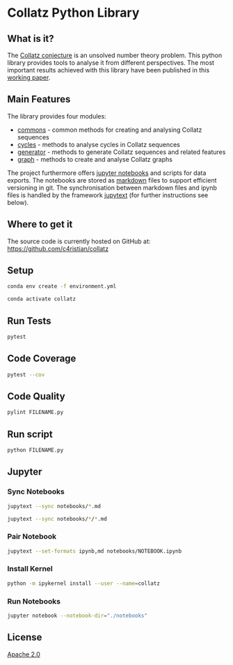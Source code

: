 # Collatz Python Library

## What is it?
The [Collatz conjecture](https://en.wikipedia.org/wiki/Collatz_conjecture) is an 
unsolved number theory problem. This python library provides tools to 
analyse it from different perspectives. The most important results achieved with this library 
have been published in this [working paper](https://doi.org/10.34646/thn/ohmdok-620).

## Main Features
The library provides four modules:
- [commons](collatz/commons.py) - common methods for creating and analysing Collatz sequences
- [cycles](collatz/cycles.py) - methods to analyse cycles in Collatz sequences
- [generator](collatz/generator.py) - methods to generate Collatz sequences and related features
- [graph](collatz/graph.py) - methods to create and analyse Collatz graphs

The project furthermore offers [jupyter notebooks](notebooks) and scripts for data exports. 
The notebooks are stored as [markdown](https://en.wikipedia.org/wiki/Markdown) files to support efficient 
versioning in git. The synchronisation between markdown files and ipynb files is handled by the framework 
[jupytext](https://github.com/mwouts/jupytext) (for further instructions see below).

## Where to get it
The source code is currently hosted on GitHub at:
https://github.com/c4ristian/collatz

## Setup
```sh
conda env create -f environment.yml

conda activate collatz
```

## Run Tests
```sh
pytest
```

## Code Coverage
```sh
pytest --cov
```

## Code Quality
```sh
pylint FILENAME.py
```

## Run script
```sh
python FILENAME.py
```

## Jupyter
### Sync Notebooks
```sh
jupytext --sync notebooks/*.md

jupytext --sync notebooks/*/*.md
```

### Pair Notebook
```sh
jupytext --set-formats ipynb,md notebooks/NOTEBOOK.ipynb
```

### Install Kernel 
```sh
python -m ipykernel install --user --name=collatz
```

### Run Notebooks
```sh
jupyter notebook --notebook-dir="./notebooks"
```

## License
[Apache 2.0](LICENSE.txt)
